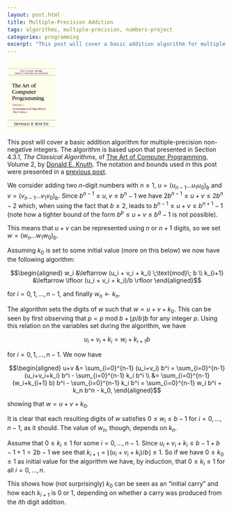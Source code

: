 ```yaml
---
layout: post.html
title: Multiple-Precision Addition
tags: algorithms, multiple-precision, numbers-project
categories: programming
excerpt: "This post will cover a basic addition algorithm for multiple-precision non-negative integers. The algorithm is based upon that presented in Section 4.3.1, The Classical Algorithms, of The Art of Computer Programming, Volume 2, by Donald E. Knuth. The notation and bounds used in this post were presented in a previous post. We consider adding two n-digit numbers [...]"
---
```

<div class="pull-right"><a href="http://www.amazon.com/gp/product/0201896842?ie=UTF8&tag=sputsoft-20&linkCode=as2&camp=1789&creative=390957&creativeASIN=0201896842"><img src="/media/books/taocp2.jpg" alt=""></a></div>

This post will cover a basic addition algorithm for multiple-precision non-negative integers. The algorithm is based upon that presented in Section 4.3.1, *The Classical Algorithms*, of [The Art of Computer Programming](http://www-cs-faculty.stanford.edu/~uno/taocp.html), Volume 2, by [Donald E. Knuth](http://www-cs-faculty.stanford.edu/~uno/). The notation and bounds used in this post were presented in a [previous post](/blog/2011/10/multiple-precision-number-representation).

We consider adding two $n$-digit numbers with $n \geq 1$, $u=(u_{n-1} \ldots u_1 u_0)_b$ and $v=(v_{n-1} \ldots v_1 v_0)_b$. Since $b^{n-1} \leq u, v \leq b^n - 1$ we have $2 b^{n-1} \leq u+v \leq 2 b^n - 2$ which, when using the fact that $b \geq 2$, leads to $b^{n-1} \leq u+v \leq b^{n+1} - 1$ (note how a tighter bound of the form $b^p \leq u+v \leq b^q - 1$ is not possible).

This means that $u+v$ can be represented using $n$ or $n+1$ digits, so we set $w=(w_n \ldots w_1 w_0)_b$.

Assuming $k_0$ is set to some initial value (more on this below) we now have the following algorithm:

$$\begin{aligned} w_i     &\leftarrow (u_i + v_i + k_i) \;\text{mod}\; b \\ k_{i+1} &\leftarrow \lfloor (u_i + v_i + k_i)/b \rfloor \end{aligned}$$

for $i = 0, 1, \ldots, n-1$, and finally $w_n \leftarrow k_n$.

The algorithm sets the digits of $w$ such that $w = u+v+k_0$. This can be seen by first observing that $p = p \;\text{mod}\; b + \lfloor p/b \rfloor b$ for any integer $p$. Using this relation on the variables set during the algorithm, we have

$$u_i + v_i + k_i = w_i + k_{i+1} b$$

for $i = 0, 1, \ldots, n-1$. We now have

$$\begin{aligned} u+v &= \sum_{i=0}^{n-1} (u_i+v_i) b^i = \sum_{i=0}^{n-1} (u_i+v_i+k_i) b^i - \sum_{i=0}^{n-1} k_i b^i \\ &= \sum_{i=0}^{n-1} (w_i+k_{i+1} b) b^i - \sum_{i=0}^{n-1} k_i b^i = \sum_{i=0}^{n-1} w_i b^i + k_n b^n - k_0, \end{aligned}$$

showing that $w=u+v+k_0$.

It is clear that each resulting digits of $w$ satisfies $0 \leq w_i \leq b-1$ for $i = 0, \ldots, n-1$, as it should. The value of $w_n$, though, depends on $k_n$.

Assume that $0 \leq k_i \leq 1$ for some $i=0, \ldots, n-1$. Since $u_i+v_i+k_i \leq b-1+b-1+1 = 2b-1$ we see that $k_{i+1} = \lfloor (u_i + v_i + k_i)/b \rfloor \leq 1$. So if we have $0 \leq k_0 \leq 1$ as initial value for the algorithm we have, by induction, that $0 \leq k_i \leq 1$ for all $i=0, \ldots, n$.

This shows how (not surprisingly) $k_0$ can be seen as an &#8220;initial carry&#8221; and how each $k_{i+1}$ is $0$ or $1$, depending on whether a carry was produced from the $i$th digit addition.
